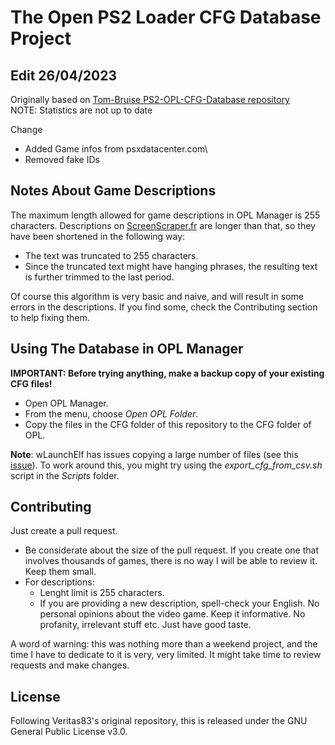 # The Open PS2 Loader CFG Database Project 
## Edit 26/04/2023 

Originally based on [Tom-Bruise PS2-OPL-CFG-Database repository](https://github.com/Tom-Bruise/PS2-OPL-CFG-Database)\
NOTE: Statistics are not up to date

Change
 - Added Game infos from psxdatacenter.com\
 - Removed fake IDs

## Notes About Game Descriptions

The maximum length allowed for game descriptions in OPL Manager is 255 characters. Descriptions on [ScreenScraper.fr](https://www.screenscraper.fr) are longer than that, so they have been shortened in the following way:

* The text was truncated to 255 characters.
* Since the truncated text might have hanging phrases, the resulting text is further trimmed to the last period.

Of course this algorithm is very basic and naive, and will result in some errors in the descriptions. If you find some, check the Contributing section to help fixing them.

## Using The Database in OPL Manager

**IMPORTANT: Before trying anything, make a backup copy of your existing CFG files!**

* Open OPL Manager.
* From the menu, choose _Open OPL Folder_.
* Copy the files in the CFG folder of this repository to the CFG folder of OPL.

**Note**: wLaunchElf has issues copying a large number of files (see this [issue](https://github.com/Tom-Bruise/PS2-OPL-CFG-Database/issues/5)).
To work around this, you might try using the *export_cfg_from_csv.sh* script in the *Scripts* folder.

## Contributing

Just create a pull request.

* Be considerate about the size of the pull request. If you create one that involves thousands of games, there is no way I will be able to review it. Keep them small.
* For descriptions:
    * Lenght limit is 255 characters. 
    * If you are providing a new description, spell-check your English. No personal opinions about the video game. Keep it informative. No profanity, irrelevant stuff etc. Just have good taste.

A word of warning: this was nothing more than a weekend project, and the time I have to dedicate to it is very, very limited. It might take time to review requests and make changes. 

## License

Following Veritas83's original repository, this is released under the GNU General Public License v3.0.
